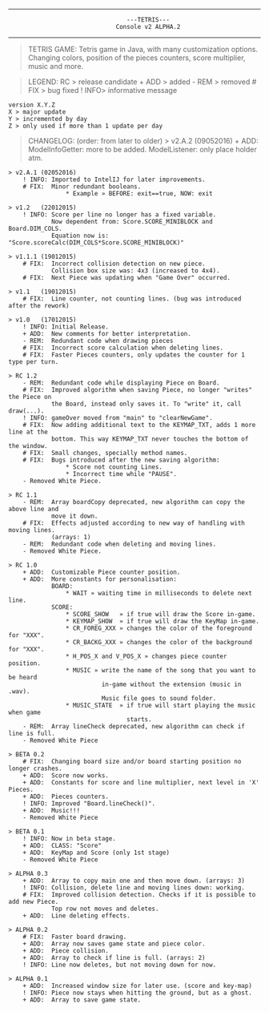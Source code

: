 ----------------------------------------------------------------------------------------
                                     ---TETRIS---
                                  Console v2 ALPHA.2
----------------------------------------------------------------------------------------

> TETRIS GAME:
    Tetris game in Java, with many customization options.
    Changing colors, position of the pieces counters, score multiplier, music and more.

    
> LEGEND:
    RC    > release candidate
    + ADD > added
    - REM > removed
    # FIX > bug fixed
    ! INFO> informative message
    
    version X.Y.Z
    X > major update
    Y > incremented by day
    Z > only used if more than 1 update per day
    
    
> CHANGELOG: (order: from later to older)
    > v2.A.2 (09052016)
        + ADD:  ModelInfoGetter: more to be added.
                ModelListener: only place holder atm.

    > v2.A.1 (02052016)
        ! INFO: Imported to IntelIJ for later improvements.
        # FIX:  Minor redundant booleans. 
                    * Example » BEFORE: exit==true, NOW: exit

    > v1.2   (22012015)
        ! INFO: Score per line no longer has a fixed variable.
                Now dependent from: Score.SCORE_MINIBLOCK and Board.DIM_COLS.
                Equation now is: "Score.scoreCalc(DIM_COLS*Score.SCORE_MINIBLOCK)"

    > v1.1.1 (19012015)
        # FIX:  Incorrect collision detection on new piece.
                Collision box size was: 4x3 (increased to 4x4).
        # FIX:  Next Piece was updating when "Game Over" occurred. 
    
    > v1.1   (19012015)
        # FIX:  Line counter, not counting lines. (bug was introduced after the rework)

    > v1.0   (17012015)
        ! INFO: Initial Release.
        + ADD:  New comments for better interpretation.
        - REM:  Redundant code when drawing pieces
        # FIX:  Incorrect score calculation when deleting lines.
        # FIX:  Faster Pieces counters, only updates the counter for 1 type per turn.

    > RC 1.2
        - REM:  Redundant code while displaying Piece on Board.
        # FIX:  Improved algorithm when saving Piece, no longer "writes" the Piece on
                the Board, instead only saves it. To "write" it, call draw(...).
        ! INFO: gameOver moved from "main" to "clearNewGame".
        # FIX:  Now adding additional text to the KEYMAP_TXT, adds 1 more line at the
                bottom. This way KEYMAP_TXT never touches the bottom of the window.
        # FIX:  Small changes, specially method names.
        # FIX:  Bugs introduced after the new saving algorithm:
                    * Score not counting Lines.
                    * Incorrect time while "PAUSE".
        - Removed White Piece.
    
    > RC 1.1
        - REM:  Array boardCopy deprecated, new algorithm can copy the above line and
                move it down.
        # FIX:  Effects adjusted according to new way of handling with moving lines.
                (arrays: 1)
        - REM:  Redundant code when deleting and moving lines.
        - Removed White Piece.
    
    > RC 1.0
        + ADD:  Customizable Piece counter position.
        + ADD:  More constants for personalisation:
                BOARD:
                    * WAIT » waiting time in milliseconds to delete next line.
                SCORE:
                    * SCORE_SHOW   » if true will draw the Score in-game.
                    * KEYMAP_SHOW  » if true will draw the KeyMap in-game.
                    * CR_FOREG_XXX » changes the color of the foreground for "XXX".
                    * CR_BACKG_XXX » changes the color of the background for "XXX".
                    * H_POS_X and V_POS_X » changes piece counter position.
                    * MUSIC » write the name of the song that you want to be heard
                              in-game without the extension (music in .wav).
                              Music file goes to sound folder.
                    * MUSIC_STATE  » if true will start playing the music when game
                                     starts.
        - REM:  Array lineCheck deprecated, new algorithm can check if line is full.
        - Removed White Piece
        
    > BETA 0.2
        # FIX:  Changing board size and/or board starting position no longer crashes.
        + ADD:  Score now works.
        + ADD:  Constants for score and line multiplier, next level in 'X' Pieces.
        + ADD:  Pieces counters.
        ! INFO: Improved "Board.lineCheck()".
        + ADD:  Music!!!
        - Removed White Piece
    
    > BETA 0.1
        ! INFO: Now in beta stage.
        + ADD:  CLASS: "Score"
        + ADD:  KeyMap and Score (only 1st stage)    
        - Removed White Piece
    
    > ALPHA 0.3
        + ADD:  Array to copy main one and then move down. (arrays: 3)
        ! INFO: Collision, delete line and moving lines down: working.
        # FIX:  Improved collision detection. Checks if it is possible to add new Piece.
                Top row not moves and deletes.
        + ADD:  Line deleting effects.
    
    > ALPHA 0.2
        # FIX:  Faster board drawing.
        + ADD:  Array now saves game state and piece color.
        + ADD:  Piece collision.
        + ADD:  Array to check if line is full. (arrays: 2)
        ! INFO: Line now deletes, but not moving down for now.
    
    > ALPHA 0.1
        + ADD:  Increased window size for later use. (score and key-map)
        ! INFO: Piece now stays when hitting the ground, but as a ghost.
        + ADD:  Array to save game state.
        
